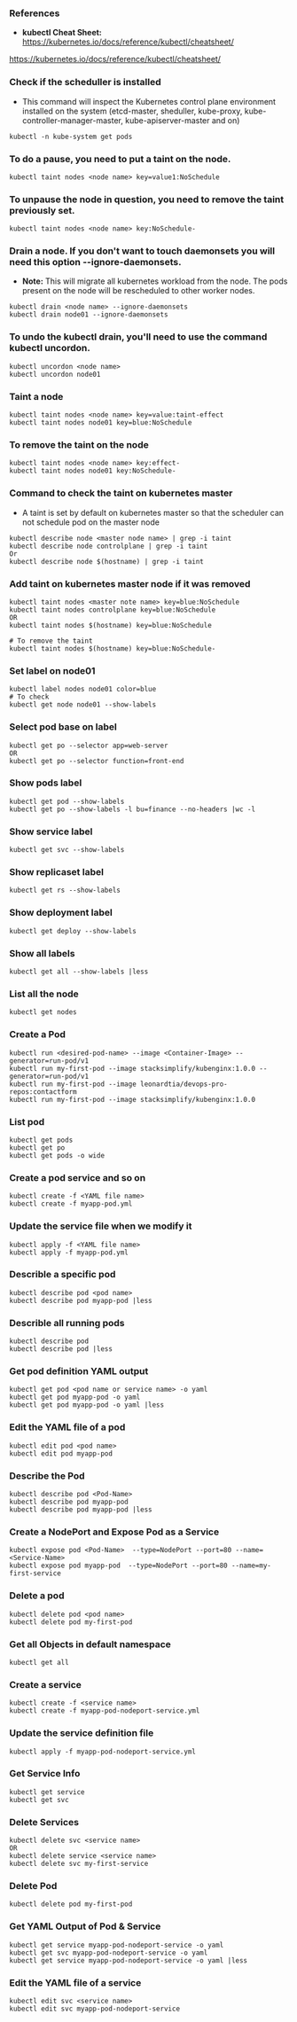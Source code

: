 ### References
- **kubectl Cheat Sheet:** https://kubernetes.io/docs/reference/kubectl/cheatsheet/

https://kubernetes.io/docs/reference/kubectl/cheatsheet/

### Check if the scheduller is installed
- This command will inspect the Kubernetes control plane environment installed on the system (etcd-master, sheduller, kube-proxy, kube-controller-manager-master, kube-apiserver-master and on)
```
kubectl -n kube-system get pods
```

### To do a pause, you need to put a taint on the node.
```
kubectl taint nodes <node name> key=value1:NoSchedule
```

### To unpause the node in question, you need to remove the taint previously set.
```
kubectl taint nodes <node name> key:NoSchedule-
```
### Drain a node. If you don't want to touch daemonsets you will need this option --ignore-daemonsets.
- **Note:** This will migrate all kubernetes workload from the node. The pods present on the node will be rescheduled to other worker nodes.
```
kubectl drain <node name> --ignore-daemonsets
kubectl drain node01 --ignore-daemonsets
```

### To undo the kubectl drain, you'll need to use the command kubectl uncordon.
```
kubectl uncordon <node name>
kubectl uncordon node01
```

### Taint a node
```
kubectl taint nodes <node name> key=value:taint-effect
kubectl taint nodes node01 key=blue:NoSchedule
```

### To remove the taint on the node
```
kubectl taint nodes <node name> key:effect-
kubectl taint nodes node01 key:NoSchedule-
```

### Command to check the taint on kubernetes master
- A taint is set by default on kubernetes master so that the scheduler can not schedule pod on the master node
```
kubectl describe node <master node name> | grep -i taint
kubectl describe node controlplane | grep -i taint
Or
kubectl describe node $(hostname) | grep -i taint
```

### Add taint on kubernetes master node if it was removed
```
kubectl taint nodes <master note name> key=blue:NoSchedule
kubectl taint nodes controlplane key=blue:NoSchedule
OR
kubectl taint nodes $(hostname) key=blue:NoSchedule

# To remove the taint
kubectl taint nodes $(hostname) key=blue:NoSchedule-
```

### Set label on node01
```
kubectl label nodes node01 color=blue
# To check
kubectl get node node01 --show-labels
```

### Select pod base on label
```
kubectl get po --selector app=web-server
OR
kubectl get po --selector function=front-end
```

### Show pods label
```
kubectl get pod --show-labels
kubectl get po --show-labels -l bu=finance --no-headers |wc -l
```

### Show service label
```
kubectl get svc --show-labels
```

### Show replicaset label
```
kubectl get rs --show-labels
```

### Show deployment label
```
kubectl get deploy --show-labels
```


### Show all labels
```
kubectl get all --show-labels |less
```











### List all the node
```
kubectl get nodes
```


### Create a Pod
```
kubectl run <desired-pod-name> --image <Container-Image> --generator=run-pod/v1
kubectl run my-first-pod --image stacksimplify/kubenginx:1.0.0 --generator=run-pod/v1
kubectl run my-first-pod --image leonardtia/devops-pro-repos:contactform
kubectl run my-first-pod --image stacksimplify/kubenginx:1.0.0
```

### List pod
```
kubectl get pods
kubectl get po
kubectl get pods -o wide
```

### Create a pod service and so on
```
kubectl create -f <YAML file name>
kubectl create -f myapp-pod.yml
```

### Update the service file when we modify it
```
kubectl apply -f <YAML file name>
kubectl apply -f myapp-pod.yml
```

### Describle a specific pod 
```
kubectl describe pod <pod name>
kubectl describe pod myapp-pod |less
```


### Describle all running pods
```
kubectl describe pod 
kubectl describe pod |less
```


### Get pod definition YAML output
```
kubectl get pod <pod name or service name> -o yaml
kubectl get pod myapp-pod -o yaml
kubectl get pod myapp-pod -o yaml |less
```


### Edit the YAML file of a pod
```
kubectl edit pod <pod name>
kubectl edit pod myapp-pod
```


### Describe the Pod
```
kubectl describe pod <Pod-Name>
kubectl describe pod myapp-pod
kubectl describe pod myapp-pod |less
```


### Create a NodePort and Expose Pod as a Service
```
kubectl expose pod <Pod-Name>  --type=NodePort --port=80 --name=<Service-Name>
kubectl expose pod myapp-pod  --type=NodePort --port=80 --name=my-first-service
```


### Delete a pod
```
kubectl delete pod <pod name>
kubectl delete pod my-first-pod
```


### Get all Objects in default namespace
```
kubectl get all
```

### Create a service
```
kubectl create -f <service name>
kubectl create -f myapp-pod-nodeport-service.yml
```

### Update the service definition file
```
kubectl apply -f myapp-pod-nodeport-service.yml
```


### Get Service Info
```
kubectl get service
kubectl get svc
```


### Delete Services
```
kubectl delete svc <service name>
OR
kubectl delete service <service name>
kubectl delete svc my-first-service
```

### Delete Pod
```
kubectl delete pod my-first-pod
```


### Get YAML Output of Pod & Service
```
kubectl get service myapp-pod-nodeport-service -o yaml  
kubectl get svc myapp-pod-nodeport-service -o yaml 
kubectl get service myapp-pod-nodeport-service -o yaml |less
```

### Edit the YAML file of a service
```
kubectl edit svc <service name>
kubectl edit svc myapp-pod-nodeport-service
```
